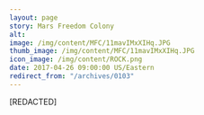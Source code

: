 ```yaml
---
layout: page
story: Mars Freedom Colony
alt:
image: /img/content/MFC/11mavIMxXIHq.JPG
thumb_image: /img/content/MFC/11mavIMxXIHq.JPG
icon_image: /img/content/ROCK.png
date: 2017-04-26 09:00:00 US/Eastern
redirect_from: "/archives/0103"
---
```

[REDACTED]
